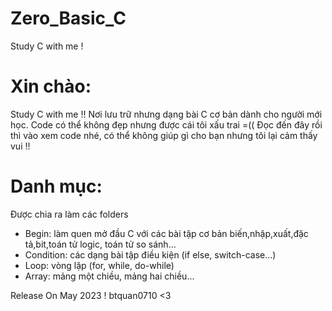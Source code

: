 # Zero_Basic_C
Study C with me !

# Xin chào:
Study C with me !! Nơi lưu trữ nhưng dạng bài C cơ bản dành cho người mới học. Code có thể không đẹp nhưng được cái tôi xấu trai =(( Đọc đến đây rồi thì vào xem code nhé, có thể không giúp gì cho bạn nhưng tôi lại cảm thấy vui !!

# Danh mục:
Được chia ra làm các folders
 - Begin: làm quen mở đầu C với các bài tập cơ bản biến,nhập,xuất,đặc tả,bit,toán tử logic, toán tử so sánh...
 - Condition: các dạng bài tập điều kiện (if else, switch-case...)
 - Loop: vòng lặp (for, while, do-while) 
 - Array: mảng một chiều, mảng hai chiều...
 
 Release On May 2023 !
 btquan0710 <3
